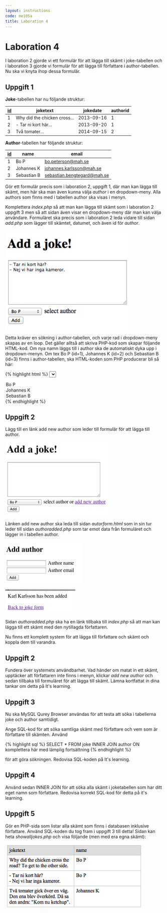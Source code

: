 ```yaml
---
layout: instructions
code: me105a
title: Laboration 4
---
```


# Laboration 4

I laboration 2 gjorde vi ett formulär för att lägga till skämt i joke-tabellen och i laboration 3 gjorde vi formulär för att lägga till författare i author-tabellen. Nu ska vi knyta ihop dessa formulär.

## Uppgift 1

**Joke**-tabellen har nu följande struktur:

| <u>id</u> | joketext | jokedate | authorid |
| --- | --- | --- | --- |
| 1 | Why did the chicken cross... | 2013-09-16 | 1 |
| 2 | - Tar ni kort här... | 2013-09-20 | 1 |
| 3 | Två tomater... | 2014-09-15 | 2 |

**Author**-tabellen har följande struktur:

| <u>id</u> | name | email |
| --- | --- | --- |
| 1 | Bo P | bo.peterson@mah.se |
| 2 | Johannes K | johannes.karlsson@mah.se |
| 3 | Sebastian B | sebastian.bengtegard@mah.se |

Gör ett formulär precis som i laboration 2, uppgift 1, där man kan lägga till skämt, men här ska man även kunna välja *author* i en dropdown-meny. Alla authors som finns med i tabellen author ska visas i menyn. 

Komplettera *index.php* så att man kan lägga till skämt som i laboration 2 uppgift 3 men så att sidan även visar en dropdown-meny där man kan välja användare. Formuläret ska precis som i laboration 2 leda vidare till sidan *add.php* som lägger till skämtet, datumet, och även id för *author*. 

![](im4/pasted-image-35.png)
 
Detta kräver en sökning i author-tabellen, och varje rad i dropdown-meny skapas av en loop. Det gäller alltså att skriva PHP-kod som skapar följande HTML-kod. Om nya namn läggs till i author ska de automatiskt dyka upp i dropdown-menyn. Om tex Bo P (id=1), Johannes K (id=2) och Sebastian B (id=3) finns i author-tabellen, ska HTML-koden som PHP producerar bli så här:

{% highlight html %}
<select name='authorid'>
<option value='1'>Bo P</option>
<option value='2'>Johannes K</option>
<option value='3'>Sebastian B</option>
</select>
{% endhighlight %}

## Uppgift 2

Lägg till en länk add new author som leder till formulär för att lägga till author.

![](im4/droppedImage-28.png)

Länken add new author ska leda till sidan *autorform.html* som in sin tur leder till sidan *authoradded.php* som tar emot data från formuläret och lägger in i tabellen author.

![](im4/droppedImage-31.png)

![](im4/droppedImage-33.png)

Sidan *authoradded.php* ska ha en länk tillbaka till *index.php* så att man kan lägga till ett skämt med den nytillagda författaren. 

Nu finns ett komplett system för att lägga till författare och skämt och koppla dem till varandra. 

## Uppgift 2

Fundera över systemets användbarhet. Vad händer om matat in ett skämt, upptäcker att författaren inte finns i menyn, klickar *add new author* och sedan tillbaka till formuläret för att lägga till skämt. Lämna kortfattat in dina tankar om detta på It's learning.  

## Uppgift 3

Nu ska MySQL Qurey Browser användas för att testa att söka i tabellerna joke och author samtidigt. 

Ange SQL-kod för att söka samtliga skämt med författare och vem som är författare till skämten. Använd 

{% highlight sql %}
SELECT * FROM joke INNER JOIN author ON komplettera här med lämplig fortsättning 
{% endhighlight %}

för att göra sökningen. Redovisa SQL-koden på It's learning. 

## Uppgift 4

Använd sedan INNER JOIN för att  söka alla skämt i joketabellen som  har ditt eget namn som författare. Redovisa korrekt SQL-kod för detta på it's learning. 

## Uppgift 5

Gör en PHP-sida som listar alla skämt som finns i databasen inklusive författare. Använd SQL-koden du tog fram i uppgift 3 till detta! Sidan kan heta *showalljokes.php* och visa följande (men med era egna skämt):

![](im4/innerjoin.png)

